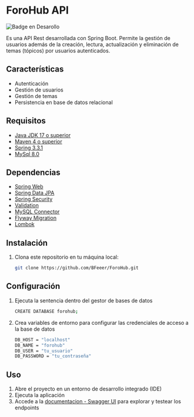 # ForoHub API

![Badge en Desarollo](https://img.shields.io/badge/STATUS-EN%20DESAROLLO-green)

Es una API Rest desarrollada con Spring Boot. Permite la gestión de usuarios además de la creación, lectura, actualización y eliminación
de temas (tópicos) por usuarios autenticados.

## Características

- Autenticación
- Gestión de usuarios
- Gestión de temas
- Persistencia en base de datos relacional

## Requisitos
- [Java JDK 17 o superior](https://www.oracle.com/java/technologies/javase-downloads.html)
- [Maven 4 o superior]()
- [Spring 3.3.1](https://start.spring.io/)
- [MySql 8.0]()

## Dependencias
- [Spring Web](https://mvnrepository.com/artifact/org.springframework.boot/spring-boot-starter-web)
- [Spring Data JPA](https://mvnrepository.com/artifact/org.springframework.boot/spring-boot-starter-data-jpa)
- [Spring Security](https://mvnrepository.com/artifact/org.springframework.boot/spring-boot-starter-security)
- [Validation](https://mvnrepository.com/artifact/org.springframework.boot/spring-boot-starter-validation)
- [MySQL Connector](https://mvnrepository.com/artifact/com.mysql/mysql-connector-j)
- [Flyway Migration](https://mvnrepository.com/artifact/org.flywaydb/flyway-core)
- [Lombok](https://mvnrepository.com/artifact/org.projectlombok/lombok)

## Instalación

1. Clona este repositorio en tu máquina local:

    ```sh
    git clone https://github.com/BFeeer/ForoHub.git
    ```

## Configuración   

1. Ejecuta la sentencia dentro del gestor de bases de datos
    ```sh
    CREATE DATABASE forohub;
    ```
3. Crea variables de entorno para configurar las credenciales de acceso a la base de datos
   ```sh
   DB_HOST = "localhost"
   DB_NAME = "forohub"
   DB_USER = "tu_usuario"
   DB_PASSWORD = "tu_contraseña"
    ```   

## Uso

1. Abre el proyecto en un entorno de desarrollo integrado (IDE)
2. Ejecuta la aplicación
3. Accede a la [documentacion - Swagger UI](http://localhost:8080/swagger-ui.html) para explorar y testear los endpoints 
